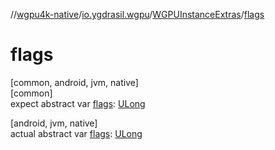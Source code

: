 //[wgpu4k-native](../../../index.md)/[io.ygdrasil.wgpu](../index.md)/[WGPUInstanceExtras](index.md)/[flags](flags.md)

# flags

[common, android, jvm, native]\
[common]\
expect abstract var [flags](flags.md): [ULong](https://kotlinlang.org/api/core/kotlin-stdlib/kotlin/-u-long/index.html)

[android, jvm, native]\
actual abstract var [flags](flags.md): [ULong](https://kotlinlang.org/api/core/kotlin-stdlib/kotlin/-u-long/index.html)